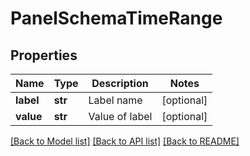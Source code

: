 # PanelSchemaTimeRange

## Properties
Name | Type | Description | Notes
------------ | ------------- | ------------- | -------------
**label** | **str** | Label name | [optional] 
**value** | **str** | Value of label | [optional] 

[[Back to Model list]](../README.md#documentation-for-models) [[Back to API list]](../README.md#documentation-for-api-endpoints) [[Back to README]](../README.md)


